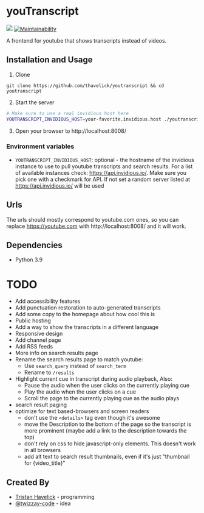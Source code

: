 # youTranscript

[![](https://tokei.rs/b1/github/thavelick/youtranscript)](https://tokei.rs/b1/github/thavelick/youtranscript)
[![Maintainability](https://api.codeclimate.com/v1/badges/e14cb3a0b59f1db8f3f5/maintainability)](https://codeclimate.com/github/thavelick/youtranscript/maintainability)


A frontend for youtube that shows transcripts instead of videos.

## Installation and Usage

1. Clone
  ```
  git clone https://github.com/thavelick/youtranscript && cd youtranscript
  ```
2. Start the server
  ```bash
  # Make sure to use a real invidious host here
  YOUTRANSCRIPT_INVIDIOUS_HOST=your-favorite.invidious.host ./youtranscript.py
  ```
3. Open your browser to http://localhost:8008/

### Environment variables

* `YOUTRANSCRIPT_INVIDIOUS_HOST`: optional -  the hostname of the invidious instance
to use to pull youtube transcripts and search results. For a list of available
instances check: https://api.invidious.io/. Make sure you pick one with a
checkmark for API. If not set a random server listed at https://api.invidious.io/
will be used

## Urls

The urls should mostly correspond to youtube.com ones, so you can replace https://youtube.com with
http://localhost:8008/ and it will work.

## Dependencies
* Python 3.9

# TODO
* Add accessibility features
* Add punctuation restoration to auto-generated transcripts
* Add some copy to the homepage about how cool this is
* Public hosting
* Add a way to show the transcripts in a different language
* Responsive design
* Add channel page
* Add RSS feeds
* More info on search results page
* Rename the search results page to match youtube:
  * Use `search_query` instead of `search_term`
  * Rename to `/results`
* Highlight current cue in transcript during audio playback, Also:
  * Pause the audio when the user clicks on the currently playing cue
  * Play the audio when the user clicks on a cue
  * Scroll the page to the currently playing cue as the audio plays
* search result paging
* optimize for text based-browsers and screen readers
  * don't use the `<details>` tag even though it's awesome
  * move the Description to the bottom of the page so the transcript is more
    prominent (maybe add a link to the description towards the top)
  * don't rely on css to hide javascript-only elements. This doesn't work in all
    browsers
  * add alt text to search result thumbnails, even if it's just "thumbnail for
    {video_title}"

## Created By
* [Tristan Havelick](https:/tristanhavelick.com) - programming
* [@twizzay-code](https://github.com/twizzay-code) - idea
